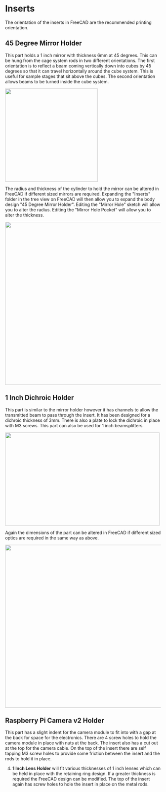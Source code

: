 # Inserts

The orientation of the inserts in FreeCAD are the recommended printing orientation.

## 45 Degree Mirror Holder

This part holds a 1 inch mirror with thickness 6mm at 45 degrees. This can be hung from the cage system rods in two different orientations. The first orientation is to reflect a beam coming vertically down into cubes by 45 degrees so that it can travel horizontally around the cube system. This is useful for sample stages that sit above the cubes. The second orientation allows beams to be turned inside the cube system.

<img src="https://github.com/NanoBioPhotonics-Strathclyde/M4-MultiModal-Modular-Microscopy/blob/main/Images/45DegreeMirrorHolder.png" height=300 width=300>

The radius and thickness of the cylinder to hold the mirror can be altered in FreeCAD if different sized mirrors are required. Expanding the "Inserts" folder in the tree view on FreeCAD will then allow you to expand the body design "45 Degree Mirror Holder". Editing the "Mirror Hole" sketch will allow you to alter the radius. Editing the "Mirror Hole Pocket" will allow you to alter the thickness.

<img src="https://github.com/NanoBioPhotonics-Strathclyde/M4-MultiModal-Modular-Microscopy/blob/main/Images/EditMirrorHolder.png" height=525 width=700>

## 1 Inch Dichroic Holder

This part is similar to the mirror holder however it has channels to allow the transmitted beam to pass through the insert. It has been designed for a dichroic thickness of 3mm. There is also a plate to lock the dichroic in place with M3 screws. This part can also be used for 1 inch beamsplitters.

<img src="https://github.com/NanoBioPhotonics-Strathclyde/M4-MultiModal-Modular-Microscopy/blob/main/Images/1InchDichroicHolder.png" height=300 width=500>

Again the dimensions of the part can be altered in FreeCAD if different sized optics are required in the same way as above.

<img src="https://github.com/NanoBioPhotonics-Strathclyde/M4-MultiModal-Modular-Microscopy/blob/main/Images/EditDichroicHolder.png" height=525 width=700>

## Raspberry Pi Camera v2 Holder

This part has a slight indent for the camera module to fit into with a gap at the back for space for the electronics. There are 4 screw holes to hold the camera module in place with nuts at the back. The insert also has a cut out at the top for the camera cable. On the top of the insert there are self tapping M3 screw holes to provide some friction between the insert and the rods to hold it in place.






4. **1 Inch Lens Holder** will fit various thicknesses of 1 inch lenses which can be held in place with the retaining ring design. If a greater thickness is required the FreeCAD design can be modified. The top of the insert again has screw holes to hole the insert in place on the metal rods.
